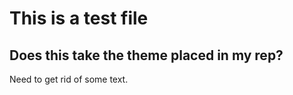 <!---
layout: page
title: "testFile"
permalink: https://Carreiroa.github.io/testFile/
--->

# This is a test file
## Does this take the theme placed in my rep?

Need to get rid of some text.
